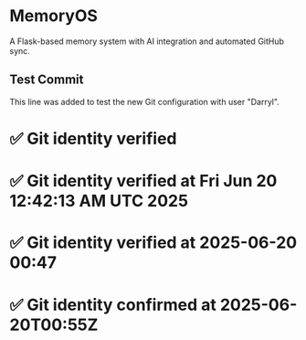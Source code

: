 
# MemoryOS

A Flask-based memory system with AI integration and automated GitHub sync.

## Test Commit

This line was added to test the new Git configuration with user "Darryl".
# ✅ Git identity verified
# ✅ Git identity verified at Fri Jun 20 12:42:13 AM UTC 2025
# ✅ Git identity verified at 2025-06-20 00:47
# ✅ Git identity confirmed at 2025-06-20T00:55Z
